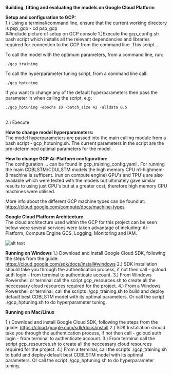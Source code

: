 

**Building, fitting and evaluating the models on Google Cloud Platform** <br>

**Setup and configuration to GCP:** <br>
1.)
Using a terminal/command line, ensure that the current working directory is psp_gcp - cd psp_gcp  <br>
##include picture of setup on GCP console
1.)Execute the gcp_config.sh bash script which installs all the relevant dependancies and libraries required for connection to the GCP from the command line. This script ... <br>

To call the model with the optimum parameters, from a command line, run:
```
./gcp_training
```

To call the hyperparameter tuning script, from a command line call:
```
./gcp_hptuning
```
If you want to change any of the default hyperparameters then pass the parameter in when calling the script, e.g:
```
./gcp_hptuning -epochs 10 -batch_size 42 -alldata 0.5
```

<br>
2.) Execute





**How to change model hyperparameters:** <br>
The model hyperparameters are passed into the main calling module from a bash script - gcp_hptuning.sh. The current parameters in the script are the pre-determined optimal parameters for the model.

**How to change GCP Ai-Platform configuration:** <br>
The configuration  ... can be found in gcp_training_config.yaml . For running the main CDBLSTM/CDULSTM models the high memory CPU n1-highmem-8 machine is sufficent. (run on compute engine)
GPU's and TPU's are also available which were tested with the models but ultimately gave similar results to using just CPU's but at a greater cost, therefore high memory CPU machines were utilised.

More info about the different GCP machine types can be found at:
https://cloud.google.com/compute/docs/machine-types


**Google Cloud Platform Architecture**<br>
The cloud architecture used within the GCP for this project can be seen below were several services were taken advantage of including: Ai-Platform, Compute Engine GCS, Logging, Monitoring and IAM.

![alt text](https://github.com/amckenna41/protein_structure_prediction_DeepLearning/blob/master/images/gcp_architecture.png?raw=true)


**Running on Windows**
1.) Download and install Google Cloud SDK, following the steps from the guide: https://cloud.google.com/sdk/docs/install#windows
2.) SDK Installation should take you through the authentication process, if not then call - gcloud auth login - from terminal to authenticate account.
3.) From Windows Powershell or terminal call the script gcp_resources.sh to create all the neccessary cloud resources required for the project.
4.) From a Windows Powershell or terminal, call the scripts ./gcp_training.sh to build and deploy default best CDBLSTM model with its optimal parameters. Or call the script ./gcp_hptuning.sh to do hyperparameter tuning.

**Running on Mac/Linux**

1.) Download and install Google Cloud SDK, following the steps from the guide: https://cloud.google.com/sdk/docs/install
2.) SDK Installation should take you through the authentication process, if not then call - gcloud auth login - from terminal to authenticate account.
3.) From terminal call the script gcp_resources.sh to create all the neccessary cloud resources required for the project.
4.) From a terminal, call the scripts ./gcp_training.sh to build and deploy default best CDBLSTM model with its optimal parameters. Or call the script ./gcp_hptuning.sh to do hyperparameter tuning.
